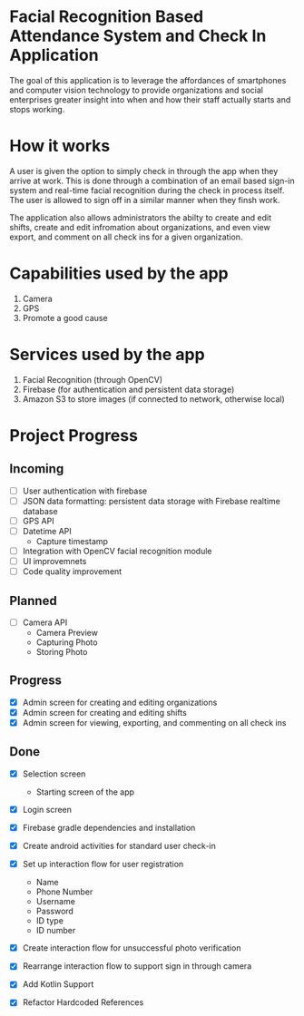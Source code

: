 # Facial Recognition Based Attendance System and Check In Application
The goal of this application is to leverage the affordances of smartphones and computer vision technology to provide organizations and social enterprises greater insight into when and how their staff actually starts and stops working.

# How it works
A user is given the option to simply check in through the app when they arrive at work. This is done through a combination of an email based sign-in system and real-time facial recognition during the check in process itself. The user is allowed to sign off in a similar manner when they finsh work.

The application also allows administrators the abilty to create and edit shifts, create and edit infromation about organizations, and even view export, and comment on all check ins for a given organization.

# Capabilities used by the app
1. Camera
2. GPS
3. Promote a good cause

# Services used by the app
1. Facial Recognition (through OpenCV)
2. Firebase (for authentication and persistent data storage)
3. Amazon S3 to store images (if connected to network, otherwise local)

# Project Progress

## Incoming

- [ ] User authentication with firebase
- [ ] JSON data formatting: persistent data storage with Firebase realtime database
- [ ] GPS API
- [ ] Datetime API
  - Capture timestamp
- [ ] Integration with OpenCV facial recognition module
- [ ] UI improvemnets
- [ ] Code quality improvement

## Planned
- [ ] Camera API
  - Camera Preview
  - Capturing Photo
  - Storing Photo

## Progress
- [x] Admin screen for creating and editing organizations
- [x] Admin screen for creating and editing shifts
- [x] Admin screen for viewing, exporting, and commenting on all check ins

## Done
- [x] Selection screen
  - Starting screen of the app
- [x] Login screen
- [x] Firebase gradle dependencies and installation
- [x] Create android activities for standard user check-in
- [x] Set up interaction flow for user registration
  - Name
  - Phone Number
  - Username
  - Password
  - ID type
  - ID number
- [x] Create interaction flow for unsuccessful photo verification
- [x] Rearrange interaction flow to support sign in through camera
- [x] Add Kotlin Support
- [x] Refactor Hardcoded References

